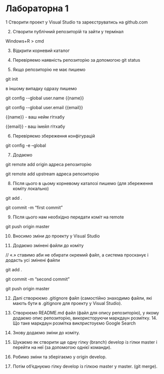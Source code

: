 # Лабораторна 1

1 Створити проект у Visual Studio та зареєструватись на github.com

2. Створити публічний репозиторій та зайти у термінал

Windows+R > cmd

3. Відкрити корневий каталог

4. Перевіряемо наявність репозиторію за допомогою git status

5. Якщо репозиторію не має пишемо

git init

в іншому випадку одразу пишемо

git config --global user.name {{name}}

git config --global user.email {{email}}

{{name}} - ваш нейм гітхабу

{{email}} - ваш імейл гітхабу

6. Перевіряємо збереження конфігурацій

git config -e –global

7. Додаємо

git remote add origin адреса репозиторію

git remote add upstream адреса репозиторію

8. Після цього в цьому корневому каталозі пишемо (для збереження коміту локально)

git add .

git commit -m “first commit”

9. Після цього нам необхідно передати коміт на remote

git push origin master

10. Вносимо зміни до проекту у Visual Studio

11. Додаємо змінені файли до коміту

// «.» ставимо аби не обирати окремий файл, а система просканує і додасть усі змінені файли

git add .

git commit -m “second commit”

git push origin master

12. Далі створюємо .gitignore файл (самостійно знаходимо файли, які мають бути в .gitignore для проекту у Visual Studio).

13. Створюємо README.md файл (файл для опису репозиторію), у якому додаємо опис репозиторію, використоруючи маркдаун розмітку. 14. Що таке маркдаун розмітка виклристоуємо Google Search

15. Знову додаємо зміни до коміту.

16. Шукаємо як створити ще одну гілку (branch) develop із гілки master і перейти на неї (за допомогою однієї команди).

17. Робимо зміни та зберігаємо у origin develop.

18. Потім об’єднуємо гілку develop із гілкою master у master. (git merge).